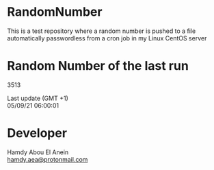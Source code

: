 # RandomNumber    
This is a test repository where a random number is pushed to a file automatically passwordless from a cron job in my Linux CentOS server    
# Random Number of the last run   
3513
      
Last update (GMT +1)    
05/09/21 06:00:01
# Developer    
Hamdy Abou El Anein   
hamdy.aea@protonmail.com
